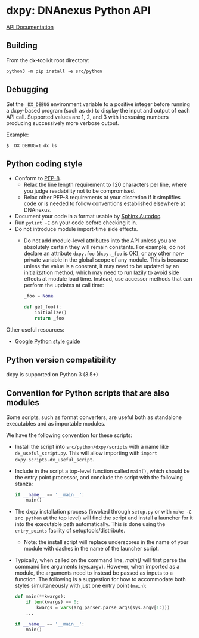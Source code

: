 dxpy: DNAnexus Python API
=========================

[API Documentation](http://autodoc.dnanexus.com/bindings/python/current/)

Building
--------

From the dx-toolkit root directory:

```
python3 -m pip install -e src/python
```

Debugging
---------

Set the `_DX_DEBUG` environment variable to a positive integer before
running a dxpy-based program (such as `dx`) to display the input and
output of each API call. Supported values are 1, 2, and 3 with
increasing numbers producing successively more verbose output.

Example:

```
$ _DX_DEBUG=1 dx ls
```

Python coding style
-------------------

* Conform to [PEP-8](http://legacy.python.org/dev/peps/pep-0008/).
    * Relax the line length requirement to 120 characters per line, where you judge readability not to be compromised.
    * Relax other PEP-8 requirements at your discretion if it simplifies code or is needed to follow conventions
      established elsewhere at DNAnexus.
* Document your code in a format usable by [Sphinx Autodoc](http://sphinx-doc.org/ext/autodoc.html).
* Run `pylint -E` on your code before checking it in.
* Do not introduce module import-time side effects.
    * Do not add module-level attributes into the API unless you are absolutely certain they will remain constants. For
      example, do not declare an attribute `dxpy.foo` (`dxpy._foo` is OK), or any other non-private variable in the
      global scope of any module. This is because unless the value is a constant, it may need to be updated by an
      initialization method, which may need to run lazily to avoid side effects at module load time. Instead, use
      accessor methods that can perform the updates at call time:

      ```python
      _foo = None

      def get_foo():
          initialize()
          return _foo
      ```

Other useful resources:

* [Google Python style guide](http://google.github.io/styleguide/pyguide.html)

Python version compatibility
----------------------------
dxpy is supported on Python 3 (3.5+)

Convention for Python scripts that are also modules
---------------------------------------------------

Some scripts, such as format converters, are useful both as standalone executables and as importable modules.

We have the following convention for these scripts:
* Install the script into ```src/python/dxpy/scripts``` with a name like ```dx_useful_script.py```. This will allow
  importing with ```import dxpy.scripts.dx_useful_script```.
* Include in the script a top-level function called ```main()```, which should be the entry point processor, and
  conclude the script with the following stanza:

  ```python
  if __name__ == '__main__':
      main()
  ```

* The dxpy installation process (invoked through ```setup.py``` or with ```make -C src python``` at the top level)
  will find the script and install a launcher for it into the executable path automatically. This is done using the
  ```entry_points``` facility of setuptools/distribute.

    * Note: the install script will replace underscores in the name of your module with dashes in the name of the launcher
      script.

* Typically, when called on the command line, *main()* will first parse the command line arguments (sys.argv). However,
  when imported as a module, the arguments need to instead be passed as inputs to a function. The following is a
  suggestion for how to accommodate both styles simultaneously with just one entry point (```main```):

  ```python
  def main(**kwargs):
      if len(kwargs) == 0:
          kwargs = vars(arg_parser.parse_args(sys.argv[1:]))
      ...

  if __name__ == '__main__':
      main()
  ```
